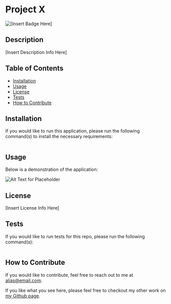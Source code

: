 # Project X

![ [Insert Badge Here] ](https://img.shields.io/badge/Badge-Placeholder-brightgreen)

## Description

[Insert Description Info Here]

## Table of Contents

- [Installation](#installation)
- [Usage](#usage)
- [License](#license)
- [Tests](#tests)
- [How to Contribute](#how-to-contribute)

## Installation

If you would like to run this application, please run the following command(s) to install the necessary requirements:
```
```

## Usage

Below is a demonstration of the application: 

![Alt Text for Placeholder](https://via.placeholder.com/150)

## License

[Insert License Info Here]

## Tests

If you would like to run tests for this repo, please run the following command(s):
```
```

## How to Contribute

If you would like to contribute, feel free to reach out to me at [alias@email.com](mailto:alias@email.com).

If you like what you see here, please feel free to checkout my other work on [my Github page](https://github.com/).
